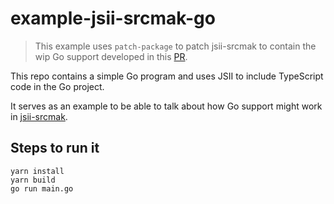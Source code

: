 # example-jsii-srcmak-go

> This example uses `patch-package` to patch jsii-srcmak to contain the wip Go support developed in this [PR](https://github.com/cdklabs/jsii-srcmak/pull/476).

This repo contains a simple Go program and uses JSII to include TypeScript code in the Go project.

It serves as an example to be able to talk about how Go support might work in [jsii-srcmak](https://github.com/cdklabs/jsii-srcmak).

## Steps to run it
```
yarn install
yarn build
go run main.go
```

